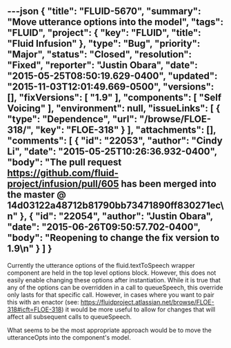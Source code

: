 ---json
{
  "title": "FLUID-5670",
  "summary": "Move utterance options into the model",
  "tags": "FLUID",
  "project": {
    "key": "FLUID",
    "title": "Fluid Infusion"
  },
  "type": "Bug",
  "priority": "Major",
  "status": "Closed",
  "resolution": "Fixed",
  "reporter": "Justin Obara",
  "date": "2015-05-25T08:50:19.629-0400",
  "updated": "2015-11-03T12:01:49.669-0500",
  "versions": [],
  "fixVersions": [
    "1.9"
  ],
  "components": [
    "Self Voicing"
  ],
  "environment": null,
  "issueLinks": [
    {
      "type": "Dependence",
      "url": "/browse/FLOE-318/",
      "key": "FLOE-318"
    }
  ],
  "attachments": [],
  "comments": [
    {
      "id": "22053",
      "author": "Cindy Li",
      "date": "2015-05-25T10:26:36.932-0400",
      "body": "The pull request <https://github.com/fluid-project/infusion/pull/605> has been merged into the master @ 14d03122a48712b81790bb73471890ff830271ec\n"
    },
    {
      "id": "22054",
      "author": "Justin Obara",
      "date": "2015-06-26T09:50:57.702-0400",
      "body": "Reopening to change the fix version to 1.9\n"
    }
  ]
}
---
Currently the utterance options of the fluid.textToSpeech wrapper component are held in the top level options block. However, this does not easily enable changing these options after instantiation. While it is true that any of the options can be overridden in a call to queueSpeech, this override only lasts for that specific call. However, in cases where you want to pair this with an enactor (see: <https://fluidproject.atlassian.net/browse/FLOE-318#icft=FLOE-318>) it would be more useful to allow for changes that will affect all subsequent calls to queueSpeech.

What seems to be the most appropriate approach would be to move the utteranceOpts into the component's model.

        